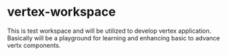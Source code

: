 # vertex-workspace
This is test workspace and will be utilized to develop vertex application. Basically will be a playground for learning and enhancing basic to advance vertx components.
